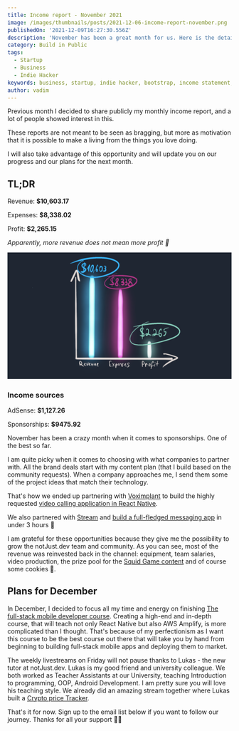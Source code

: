 ```yaml
---
title: Income report - November 2021
image: /images/thumbnails/posts/2021-12-06-income-report-november.png
publishedOn: '2021-12-09T16:27:30.556Z'
description: 'November has been a great month for us. Here is the detailed report of the revenue and expenses for notJust.dev'
category: Build in Public
tags:
  - Startup
  - Business
  - Indie Hacker
keywords: business, startup, indie hacker, bootstrap, income statement, build in public
author: vadim
---
```


Previous month I decided to share publicly my monthly income report, and a lot of people showed interest in this.

These reports are not meant to be seen as bragging, but more as motivation that it is possible to make a living from the things you love doing.

I will also take advantage of this opportunity and will update you on our progress and our plans for the next month.

## TL;DR

Revenue: **$10,603.17**

Expenses: **$8,338.02**

Profit: **$2,265.15**

_Apparently, more revenue does not mean more profit 🤔_

![November Income Statement Diagram: Revenue $10,603.17, Expenses $8,338.02, Profit $2,265.15](./income-statement.png)

### Income sources

AdSense: **$1,127.26**

Sponsorships: **$9475.92**

November has been a crazy month when it comes to sponsorships. One of the best so far.

I am quite picky when it comes to choosing with what companies to partner with. All the brand deals start with my content plan (that I build based on the community requests). When a company approaches me, I send them some of the project ideas that match their technology.

That's how we ended up partnering with [Voximplant](https://voximplant.com/) to build the highly requested [video calling application in React Native](https://youtu.be/rb70_TXRQNE).

We also partnered with [Stream](https://getstream.io/) and [build a full-fledged messaging app](https://youtu.be/TKm4EHgSxUI) in under 3 hours 🤯

I am grateful for these opportunities because they give me the possibility to grow the notJust.dev team and community. As you can see, most of the revenue was reinvested back in the channel: equipment, team salaries, video production, the prize pool for the [Squid Game content](https://youtu.be/0mohD3VW6N4) and of course some cookies 🍪.

## Plans for December

In December, I decided to focus all my time and energy on finishing [The full-stack mobile developer course](https://academy.notjust.dev/). Creating a high-end and in-depth course, that will teach not only React Native but also AWS Amplify, is more complicated than I thought. That's because of my perfectionism as I want this course to be the best course out there that will take you by hand from beginning to building full-stack mobile apps and deploying them to market.

The weekly livestreams on Friday will not pause thanks to Lukas - the new tutor at notJust.dev. Lukas is my good friend and university colleague. We both worked as Teacher Assistants at our University, teaching Introduction to programming, OOP, Android Development. I am pretty sure you will love his teaching style. We already did an amazing stream together where Lukas built a [Crypto price Tracker](https://youtu.be/K6i02mJc8Zc).

That's it for now. Sign up to the email list below if you want to follow our journey. Thanks for all your support 🙏🏻
